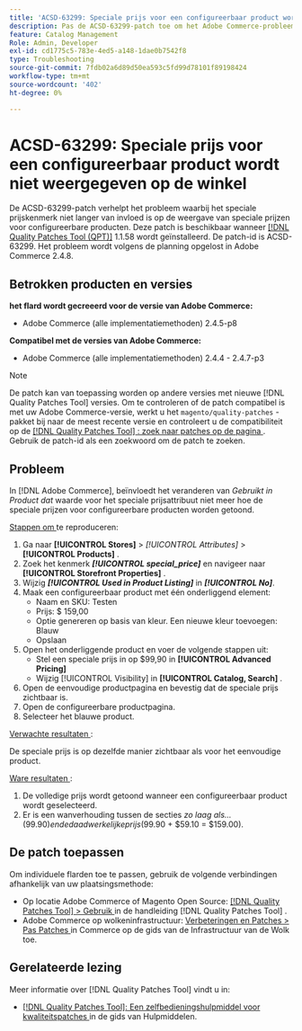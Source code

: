 ```yaml
---
title: 'ACSD-63299: Speciale prijs voor een configureerbaar product wordt niet weergegeven op de winkel'
description: Pas de ACSD-63299-patch toe om het Adobe Commerce-probleem op te lossen, waarbij het speciale prijskenmerk niet langer van invloed is op de weergave van speciale prijzen voor configureerbare producten.
feature: Catalog Management
Role: Admin, Developer
exl-id: cd1775c5-783e-4ed5-a148-1dae0b7542f8
type: Troubleshooting
source-git-commit: 7fdb02a6d89d50ea593c5fd99d78101f89198424
workflow-type: tm+mt
source-wordcount: '402'
ht-degree: 0%

---
```


# ACSD-63299: Speciale prijs voor een configureerbaar product wordt niet weergegeven op de winkel

De ACSD-63299-patch verhelpt het probleem waarbij het speciale prijskenmerk niet langer van invloed is op de weergave van speciale prijzen voor configureerbare producten. Deze patch is beschikbaar wanneer [[!DNL Quality Patches Tool (QPT)]](/help/tools/quality-patches-tool/quality-patches-tool-to-self-serve-quality-patches.md) 1.1.58 wordt geïnstalleerd. De patch-id is ACSD-63299. Het probleem wordt volgens de planning opgelost in Adobe Commerce 2.4.8.

## Betrokken producten en versies

**het flard wordt gecreeerd voor de versie van Adobe Commerce:**

* Adobe Commerce (alle implementatiemethoden) 2.4.5-p8

**Compatibel met de versies van Adobe Commerce:**

* Adobe Commerce (alle implementatiemethoden) 2.4.4 - 2.4.7-p3

>[!NOTE]
>
>De patch kan van toepassing worden op andere versies met nieuwe [!DNL Quality Patches Tool] versies. Om te controleren of de patch compatibel is met uw Adobe Commerce-versie, werkt u het `magento/quality-patches` -pakket bij naar de meest recente versie en controleert u de compatibiliteit op de [[!DNL Quality Patches Tool] : zoek naar patches op de pagina ](https://experienceleague.adobe.com/tools/commerce-quality-patches/index.html) . Gebruik de patch-id als een zoekwoord om de patch te zoeken.

## Probleem

In [!DNL Adobe Commerce], beïnvloedt het veranderen van *Gebruikt in Product dat* waarde voor het speciale prijsattribuut niet meer hoe de speciale prijzen voor configureerbare producten worden getoond.

<u> Stappen om </u> te reproduceren:

1. Ga naar **[!UICONTROL Stores]** > *[!UICONTROL Attributes]* > **[!UICONTROL Products]** .
1. Zoek het kenmerk ***[!UICONTROL special_price]*** en navigeer naar **[!UICONTROL Storefront Properties]** .
1. Wijzig ***[!UICONTROL Used in Product Listing]*** in ***[!UICONTROL No] &#x200B;***.
1. Maak een configureerbaar product met één onderliggend element:
   * Naam en SKU: Testen
   * Prijs: $ 159,00
   * Optie genereren op basis van kleur. Een nieuwe kleur toevoegen: Blauw
   * Opslaan
1. Open het onderliggende product en voer de volgende stappen uit:
   * Stel een speciale prijs in op $99,90 in **[!UICONTROL Advanced Pricing]**
   * Wijzig [!UICONTROL Visibility] in **[!UICONTROL Catalog, Search]** .
1. Open de eenvoudige productpagina en bevestig dat de speciale prijs zichtbaar is.
1. Open de configureerbare productpagina.
1. Selecteer het blauwe product.

<u> Verwachte resultaten </u>:

De speciale prijs is op dezelfde manier zichtbaar als voor het eenvoudige product.

<u> Ware resultaten </u>:

1. De volledige prijs wordt getoond wanneer een configureerbaar product wordt geselecteerd.
1. Er is een wanverhouding tussen de secties *zo laag als...* ($99.90) en de daadwerkelijke prijs ($99.90 + $59.10 = $159.00).

## De patch toepassen

Om individuele flarden toe te passen, gebruik de volgende verbindingen afhankelijk van uw plaatsingsmethode:

* Op locatie Adobe Commerce of Magento Open Source: [[!DNL Quality Patches Tool] > Gebruik ](/help/tools/quality-patches-tool/usage.md) in de handleiding [!DNL Quality Patches Tool] .
* Adobe Commerce op wolkeninfrastructuur: [ Verbeteringen en Patches > Pas Patches ](https://experienceleague.adobe.com/docs/commerce-cloud-service/user-guide/develop/upgrade/apply-patches.html) in Commerce op de gids van de Infrastructuur van de Wolk toe.

## Gerelateerde lezing

Meer informatie over [!DNL Quality Patches Tool] vindt u in:

* [[!DNL Quality Patches Tool]: Een zelfbedieningshulpmiddel voor kwaliteitspatches ](/help/tools/quality-patches-tool/quality-patches-tool-to-self-serve-quality-patches.md) in de gids van Hulpmiddelen.

